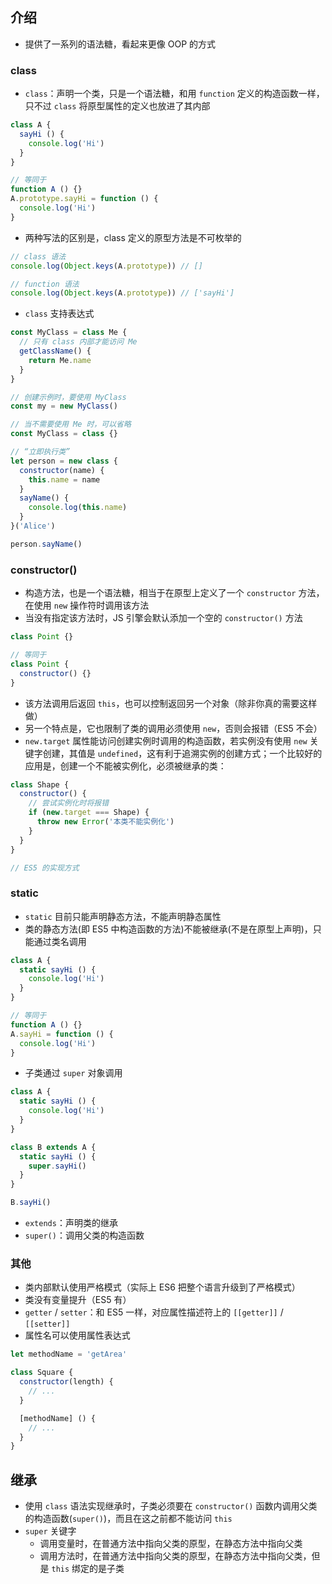 ## 介绍

+ 提供了一系列的语法糖，看起来更像 OOP 的方式

### class

+ `class`：声明一个类，只是一个语法糖，和用 `function` 定义的构造函数一样，只不过 `class` 将原型属性的定义也放进了其内部
```js
class A {
  sayHi () {
    console.log('Hi')
  }
}

// 等同于
function A () {}
A.prototype.sayHi = function () {
  console.log('Hi')
}
```

+ 两种写法的区别是，class 定义的原型方法是不可枚举的
```js
// class 语法
console.log(Object.keys(A.prototype)) // []

// function 语法
console.log(Object.keys(A.prototype)) // ['sayHi']
```

+ `class` 支持表达式
```js
const MyClass = class Me {
  // 只有 class 内部才能访问 Me
  getClassName() {
    return Me.name
  }
}

// 创建示例时，要使用 MyClass
const my = new MyClass()

// 当不需要使用 Me 时，可以省略
const MyClass = class {}

// “立即执行类”
let person = new class {
  constructor(name) {
    this.name = name
  }
  sayName() {
    console.log(this.name)
  }
}('Alice')

person.sayName()
```



### constructor()

+ 构造方法，也是一个语法糖，相当于在原型上定义了一个 `constructor` 方法，在使用 `new` 操作符时调用该方法
+ 当没有指定该方法时，JS 引擎会默认添加一个空的 `constructor()` 方法
```js
class Point {}

// 等同于
class Point {
  constructor() {}
}
```
+ 该方法调用后返回 `this`，也可以控制返回另一个对象（除非你真的需要这样做）
+ 另一个特点是，它也限制了类的调用必须使用 `new`，否则会报错（ES5 不会）
+ `new.target` 属性能访问创建实例时调用的构造函数，若实例没有使用 `new` 关键字创建，其值是 `undefined`，这有利于追溯实例的创建方式；一个比较好的应用是，创建一个不能被实例化，必须被继承的类：
```js
class Shape {
  constructor() {
    // 尝试实例化时将报错
    if (new.target === Shape) {
      throw new Error('本类不能实例化')
    }
  }
}

// ES5 的实现方式
```


### static

+ `static` 目前只能声明静态方法，不能声明静态属性
+ 类的静态方法(即 ES5 中构造函数的方法)不能被继承(不是在原型上声明)，只能通过类名调用
```js
class A {
  static sayHi () {
    console.log('Hi')
  }
}

// 等同于
function A () {}
A.sayHi = function () {
  console.log('Hi')
}
```

+ 子类通过 `super` 对象调用
```js
class A {
  static sayHi () {
    console.log('Hi')
  }
}

class B extends A {
  static sayHi () {
    super.sayHi()
  }
}

B.sayHi()
```



+ `extends`：声明类的继承
+ `super()`：调用父类的构造函数


### 其他

+ 类内部默认使用严格模式（实际上 ES6 把整个语言升级到了严格模式）
+ 类没有变量提升（ES5 有）
+ `getter` / `setter`：和 ES5 一样，对应属性描述符上的 `[[getter]]` / `[[setter]]`
+ 属性名可以使用属性表达式
```js
let methodName = 'getArea'

class Square {
  constructor(length) {
    // ...
  }

  [methodName] () {
    // ...
  }
}
```




## 继承

+ 使用 `class` 语法实现继承时，子类必须要在 `constructor()` 函数内调用父类的构造函数(`super()`)，而且在这之前都不能访问 `this`
+ `super` 关键字
  + 调用变量时，在普通方法中指向父类的原型，在静态方法中指向父类
  + 调用方法时，在普通方法中指向父类的原型，在静态方法中指向父类，但是 `this` 绑定的是子类